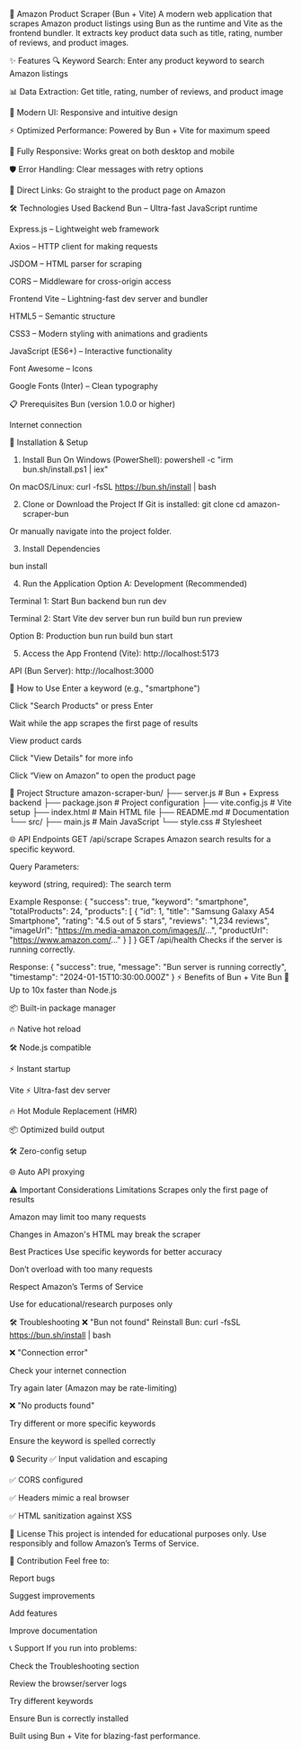 🛒 Amazon Product Scraper (Bun + Vite)
A modern web application that scrapes Amazon product listings using Bun as the runtime and Vite as the frontend bundler. It extracts key product data such as title, rating, number of reviews, and product images.

✨ Features
🔍 Keyword Search: Enter any product keyword to search Amazon listings

📊 Data Extraction: Get title, rating, number of reviews, and product image

🎨 Modern UI: Responsive and intuitive design

⚡ Optimized Performance: Powered by Bun + Vite for maximum speed

📱 Fully Responsive: Works great on both desktop and mobile

🛡️ Error Handling: Clear messages with retry options

🔗 Direct Links: Go straight to the product page on Amazon

🛠️ Technologies Used
Backend
Bun – Ultra-fast JavaScript runtime

Express.js – Lightweight web framework

Axios – HTTP client for making requests

JSDOM – HTML parser for scraping

CORS – Middleware for cross-origin access

Frontend
Vite – Lightning-fast dev server and bundler

HTML5 – Semantic structure

CSS3 – Modern styling with animations and gradients

JavaScript (ES6+) – Interactive functionality

Font Awesome – Icons

Google Fonts (Inter) – Clean typography

📋 Prerequisites
Bun (version 1.0.0 or higher)

Internet connection

🚀 Installation & Setup
1. Install Bun
On Windows (PowerShell):
powershell -c "irm bun.sh/install.ps1 | iex"

On macOS/Linux:
curl -fsSL https://bun.sh/install | bash

2. Clone or Download the Project
If Git is installed:
git clone <repository-url>
cd amazon-scraper-bun

Or manually navigate into the project folder.

3. Install Dependencies

bun install

4. Run the Application
Option A: Development (Recommended)

Terminal 1: Start Bun backend
bun run dev

Terminal 2: Start Vite dev server
bun run build
bun run preview

Option B: Production
bun run build
bun start

5. Access the App
Frontend (Vite): http://localhost:5173

API (Bun Server): http://localhost:3000

📖 How to Use
Enter a keyword (e.g., "smartphone")

Click "Search Products" or press Enter

Wait while the app scrapes the first page of results

View product cards

Click "View Details" for more info

Click “View on Amazon” to open the product page

🔧 Project Structure
amazon-scraper-bun/
├── server.js            # Bun + Express backend
├── package.json         # Project configuration
├── vite.config.js       # Vite setup
├── index.html           # Main HTML file
├── README.md            # Documentation
└── src/
    ├── main.js          # Main JavaScript
    └── style.css        # Stylesheet

🌐 API Endpoints
GET /api/scrape
Scrapes Amazon search results for a specific keyword.

Query Parameters:

keyword (string, required): The search term

Example Response:
{
  "success": true,
  "keyword": "smartphone",
  "totalProducts": 24,
  "products": [
    {
      "id": 1,
      "title": "Samsung Galaxy A54 Smartphone",
      "rating": "4.5 out of 5 stars",
      "reviews": "1,234 reviews",
      "imageUrl": "https://m.media-amazon.com/images/I/...",
      "productUrl": "https://www.amazon.com/..."
    }
  ]
}
GET /api/health
Checks if the server is running correctly.

Response:
{
  "success": true,
  "message": "Bun server is running correctly",
  "timestamp": "2024-01-15T10:30:00.000Z"
}
⚡ Benefits of Bun + Vite
Bun
🚀 Up to 10x faster than Node.js

📦 Built-in package manager

🔥 Native hot reload

🛠️ Node.js compatible

⚡ Instant startup

Vite
⚡ Ultra-fast dev server

🔥 Hot Module Replacement (HMR)

📦 Optimized build output

🛠️ Zero-config setup

🌐 Auto API proxying

⚠️ Important Considerations
Limitations
Scrapes only the first page of results

Amazon may limit too many requests

Changes in Amazon's HTML may break the scraper

Best Practices
Use specific keywords for better accuracy

Don’t overload with too many requests

Respect Amazon’s Terms of Service

Use for educational/research purposes only

🛠 Troubleshooting
❌ "Bun not found"
Reinstall Bun:
curl -fsSL https://bun.sh/install | bash

❌ "Connection error"

Check your internet connection

Try again later (Amazon may be rate-limiting)

❌ "No products found"

Try different or more specific keywords

Ensure the keyword is spelled correctly

🔒 Security
✅ Input validation and escaping

✅ CORS configured

✅ Headers mimic a real browser

✅ HTML sanitization against XSS

📝 License
This project is intended for educational purposes only. Use responsibly and follow Amazon’s Terms of Service.

🤝 Contribution
Feel free to:

Report bugs

Suggest improvements

Add features

Improve documentation

📞 Support
If you run into problems:

Check the Troubleshooting section

Review the browser/server logs

Try different keywords

Ensure Bun is correctly installed

Built using Bun + Vite for blazing-fast performance.

